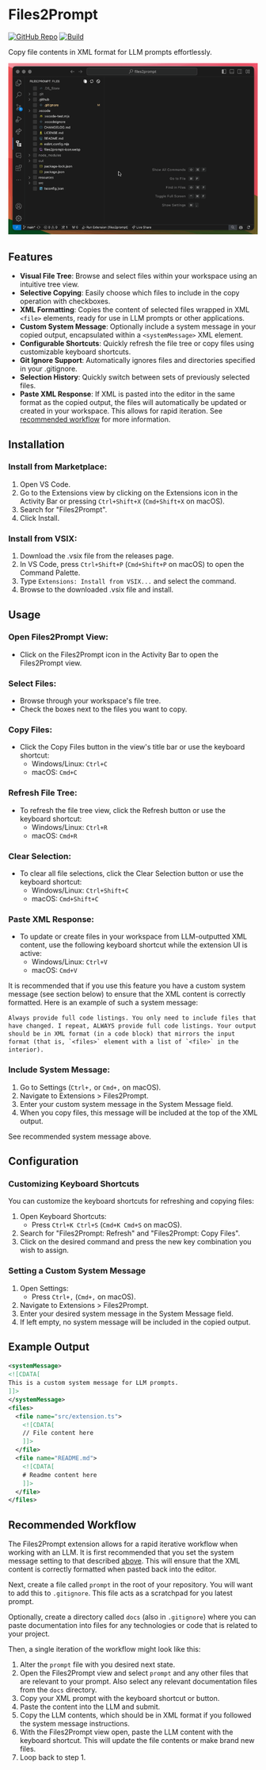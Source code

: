 # Files2Prompt

[![GitHub Repo](https://img.shields.io/badge/GitHub-Repository-blue?logo=github)](https://github.com/Thomas-McKanna/Files2Prompt) [![Build](https://github.com/Thomas-McKanna/Files2Prompt/actions/workflows/publish.yml/badge.svg)](https://github.com/Thomas-McKanna/Files2Prompt/actions/workflows/publish.yml)

Copy file contents in XML format for LLM prompts effortlessly.

![Demo](demo.gif)

## Features

- **Visual File Tree**: Browse and select files within your workspace using an intuitive tree view.
- **Selective Copying**: Easily choose which files to include in the copy operation with checkboxes.
- **XML Formatting**: Copies the content of selected files wrapped in XML `<file>` elements, ready for use in LLM prompts or other applications.
- **Custom System Message**: Optionally include a system message in your copied output, encapsulated within a `<systemMessage>` XML element.
- **Configurable Shortcuts**: Quickly refresh the file tree or copy files using customizable keyboard shortcuts.
- **Git Ignore Support**: Automatically ignores files and directories specified in your .gitignore.
- **Selection History**: Quickly switch between sets of previously selected files.
- **Paste XML Response**: If XML is pasted into the editor in the same format as the copied output, the files will automatically be updated or created in your workspace. This allows for rapid iteration. See [recommended workflow](#recommended-workflow) for more information.

## Installation

### Install from Marketplace:

1. Open VS Code.
2. Go to the Extensions view by clicking on the Extensions icon in the Activity Bar or pressing `Ctrl+Shift+X` (`Cmd+Shift+X` on macOS).
3. Search for "Files2Prompt".
4. Click Install.

### Install from VSIX:

1. Download the .vsix file from the releases page.
2. In VS Code, press `Ctrl+Shift+P` (`Cmd+Shift+P` on macOS) to open the Command Palette.
3. Type `Extensions: Install from VSIX...` and select the command.
4. Browse to the downloaded .vsix file and install.

## Usage

### Open Files2Prompt View:

- Click on the Files2Prompt icon in the Activity Bar to open the Files2Prompt view.

### Select Files:

- Browse through your workspace's file tree.
- Check the boxes next to the files you want to copy.

### Copy Files:

- Click the Copy Files button in the view's title bar or use the keyboard shortcut:
  - Windows/Linux: `Ctrl+C`
  - macOS: `Cmd+C`

### Refresh File Tree:

- To refresh the file tree view, click the Refresh button or use the keyboard shortcut:
  - Windows/Linux: `Ctrl+R`
  - macOS: `Cmd+R`

### Clear Selection:

- To clear all file selections, click the Clear Selection button or use the keyboard shortcut:
  - Windows/Linux: `Ctrl+Shift+C`
  - macOS: `Cmd+Shift+C`

### Paste XML Response:

- To update or create files in your workspace from LLM-outputted XML content, use the following keyboard shortcut while the extension UI is active:
  - Windows/Linux: `Ctrl+V`
  - macOS: `Cmd+V`

It is recommended that if you use this feature you have a custom system message (see section below) to ensure that the XML content is correctly formatted. Here is an example of such a system message:

```
Always provide full code listings. You only need to include files that have changed. I repeat, ALWAYS provide full code listings. Your output should be in XML format (in a code block) that mirrors the input format (that is, `<files>` element with a list of `<file>` in the interior).
```

### Include System Message:

1. Go to Settings (`Ctrl+,` or `Cmd+,` on macOS).
2. Navigate to Extensions > Files2Prompt.
3. Enter your custom system message in the System Message field.
4. When you copy files, this message will be included at the top of the XML output.

See recommended system message above.

## Configuration

### Customizing Keyboard Shortcuts

You can customize the keyboard shortcuts for refreshing and copying files:

1. Open Keyboard Shortcuts:
   - Press `Ctrl+K Ctrl+S` (`Cmd+K Cmd+S` on macOS).
2. Search for "Files2Prompt: Refresh" and "Files2Prompt: Copy Files".
3. Click on the desired command and press the new key combination you wish to assign.

### Setting a Custom System Message

1. Open Settings:
   - Press `Ctrl+,` (`Cmd+,` on macOS).
2. Navigate to Extensions > Files2Prompt.
3. Enter your desired system message in the System Message field.
4. If left empty, no system message will be included in the copied output.

## Example Output

```xml
<systemMessage>
<![CDATA[
This is a custom system message for LLM prompts.
]]>
</systemMessage>
<files>
  <file name="src/extension.ts">
    <![CDATA[
    // File content here
    ]]>
  </file>
  <file name="README.md">
    <![CDATA[
    # Readme content here
    ]]>
  </file>
</files>
```

## Recommended Workflow

The Files2Prompt extension allows for a rapid iterative workflow when working with an LLM. It is first recommended that you set the system message setting to that described [above](#include-system-message). This will ensure that the XML content is correctly formatted when pasted back into the editor.

Next, create a file called `prompt` in the root of your repository. You will want to add this to `.gitignore`. This file acts as a scratchpad for you latest prompt.

Optionally, create a directory called `docs` (also in `.gitignore`) where you can paste documentation into files for any technologies or code that is related to your project.

Then, a single iteration of the workflow might look like this:

1. Alter the `prompt` file with you desired next state.
2. Open the Files2Prompt view and select `prompt` and any other files that are relevant to your prompt. Also select any relevant documentation files from the `docs` directory.
3. Copy your XML prompt with the keyboard shortcut or button.
4. Paste the content into the LLM and submit.
5. Copy the LLM contents, which should be in XML format if you followed the system message instructions.
6. With the Files2Prompt view open, paste the LLM content with the keyboard shortcut. This will update the file contents or make brand new files.
7. Loop back to step 1.
